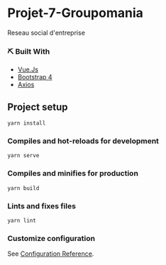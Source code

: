 # Projet-7-Groupomania 

Reseau social d'entreprise

### ⛏️ Built With

- [Vue.Js](https://vuejs.org/)
- [Bootstrap 4](https://getbootstrap.com/)
- [Axios](https://www.npmjs.com/package/axios)

## Project setup

```
yarn install
```

### Compiles and hot-reloads for development

```
yarn serve
```

### Compiles and minifies for production

```
yarn build
```

### Lints and fixes files

```
yarn lint
```

### Customize configuration

See [Configuration Reference](https://cli.vuejs.org/config/).
